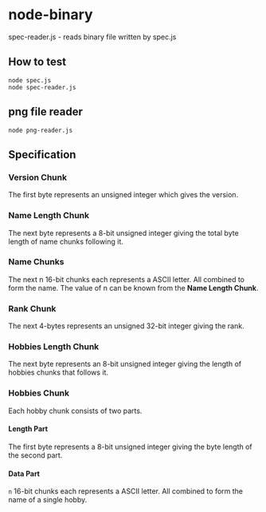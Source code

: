 # node-binary

spec-reader.js - reads binary file written by spec.js

## How to test

```shell
node spec.js
node spec-reader.js
```

## png file reader

```shell
node png-reader.js
```

## Specification

### Version Chunk

The first byte represents an unsigned integer which gives the version.

### Name Length Chunk

The next byte represents a 8-bit unsigned integer giving the total byte length of name chunks following it.

### Name Chunks

The next n 16-bit chunks each represents a ASCII letter. All combined to form the name.
The value of n can be known from the **Name Length Chunk**.

### Rank Chunk

The next 4-bytes represents an unsigned 32-bit integer giving the rank.

### Hobbies Length Chunk

The next byte represents an 8-bit unsigned integer
giving the length of hobbies chunks that follows it.

### Hobbies Chunk

Each hobby chunk consists of two parts.

#### Length Part

The first byte represents a 8-bit unsigned integer giving the byte length of the second part.

#### Data Part

`n` 16-bit chunks each represents a ASCII letter. All combined to form the name of a single hobby.

